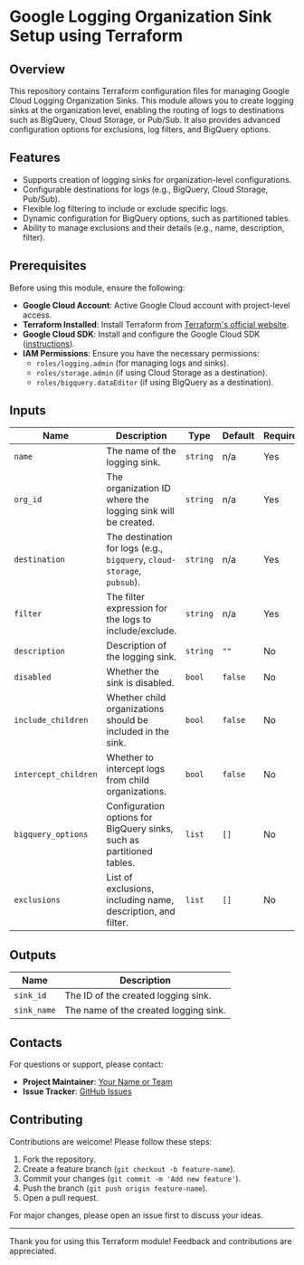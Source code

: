 # Google Logging Organization Sink Setup using Terraform

## Overview

This repository contains Terraform configuration files for managing Google Cloud Logging Organization Sinks. This module allows you to create logging sinks at the organization level, enabling the routing of logs to destinations such as BigQuery, Cloud Storage, or Pub/Sub. It also provides advanced configuration options for exclusions, log filters, and BigQuery options.

## Features

- Supports creation of logging sinks for organization-level configurations.
- Configurable destinations for logs (e.g., BigQuery, Cloud Storage, Pub/Sub).
- Flexible log filtering to include or exclude specific logs.
- Dynamic configuration for BigQuery options, such as partitioned tables.
- Ability to manage exclusions and their details (e.g., name, description, filter).

## Prerequisites

Before using this module, ensure the following:

- **Google Cloud Account**: Active Google Cloud account with project-level access.
- **Terraform Installed**: Install Terraform from [Terraform's official website](https://www.terraform.io/downloads.html).
- **Google Cloud SDK**: Install and configure the Google Cloud SDK ([instructions](https://cloud.google.com/sdk/docs/install)).
- **IAM Permissions**: Ensure you have the necessary permissions:
  - `roles/logging.admin` (for managing logs and sinks).
  - `roles/storage.admin` (if using Cloud Storage as a destination).
  - `roles/bigquery.dataEditor` (if using BigQuery as a destination).

## Inputs

| Name                           | Description                                                                 | Type     | Default | Required |
|---------------------------------|----------------------------------------------------------------------------|----------|---------|----------|
| `name`                          | The name of the logging sink.                                              | `string` | n/a     | Yes      |
| `org_id`                        | The organization ID where the logging sink will be created.                | `string` | n/a     | Yes      |
| `destination`                   | The destination for logs (e.g., `bigquery`, `cloud-storage`, `pubsub`).    | `string` | n/a     | Yes      |
| `filter`                        | The filter expression for the logs to include/exclude.                     | `string` | n/a     | Yes      |
| `description`                   | Description of the logging sink.                                           | `string` | `""`    | No       |
| `disabled`                      | Whether the sink is disabled.                                              | `bool`   | `false` | No       |
| `include_children`              | Whether child organizations should be included in the sink.                | `bool`   | `false` | No       |
| `intercept_children`            | Whether to intercept logs from child organizations.                        | `bool`   | `false` | No       |
| `bigquery_options`              | Configuration options for BigQuery sinks, such as partitioned tables.      | `list`   | `[]`    | No       |
| `exclusions`                    | List of exclusions, including name, description, and filter.               | `list`   | `[]`    | No       |

## Outputs

| Name                     | Description                                           |
|--------------------------|-------------------------------------------------------|
| `sink_id`                | The ID of the created logging sink.                   |
| `sink_name`              | The name of the created logging sink.                 |

## Contacts

For questions or support, please contact:

- **Project Maintainer**: [Your Name or Team](mailto:support@example.com)
- **Issue Tracker**: [GitHub Issues](https://github.com/your-repo/issues)

## Contributing

Contributions are welcome! Please follow these steps:

1. Fork the repository.
2. Create a feature branch (`git checkout -b feature-name`).
3. Commit your changes (`git commit -m 'Add new feature'`).
4. Push the branch (`git push origin feature-name`).
5. Open a pull request.

For major changes, please open an issue first to discuss your ideas.

---

Thank you for using this Terraform module! Feedback and contributions are appreciated.
